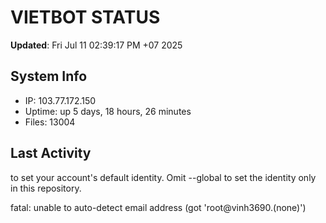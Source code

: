 # VIETBOT STATUS
**Updated**: Fri Jul 11 02:39:17 PM +07 2025

## System Info
- IP: 103.77.172.150
- Uptime: up 5 days, 18 hours, 26 minutes
- Files: 13004

## Last Activity

to set your account's default identity.
Omit --global to set the identity only in this repository.

fatal: unable to auto-detect email address (got 'root@vinh3690.(none)')
